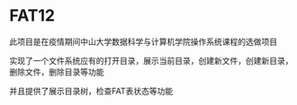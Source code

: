 # FAT12
此项目是在疫情期间中山大学数据科学与计算机学院操作系统课程的选做项目

实现了一个文件系统应有的打开目录，展示当前目录，创建新文件，创建新目录，删除文件，删除目录等功能

并且提供了展示目录树，检查FAT表状态等功能
